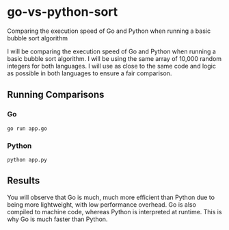 # go-vs-python-sort
Comparing the execution speed of Go and Python when running a basic bubble sort algorithm

I will be comparing the execution speed of Go and Python when running a basic bubble sort algorithm. I will be using the same array of 10,000 random integers for both languages. I will use as close to the same code and logic as possible in both languages to ensure a fair comparison.

## Running Comparisons

### Go
```
go run app.go
```

### Python
```
python app.py
```

## Results

You will observe that Go is much, much more efficient than Python due to being more lightweight, with low performance overhead. Go is also compiled to machine code, whereas Python is interpreted at runtime. This is why Go is much faster than Python.